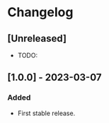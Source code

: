 # Changelog

## [Unreleased]

- TODO:

## [1.0.0] - 2023-03-07

### Added

- First stable release.

<!-- cf. https://keepachangelog.com/ -->
